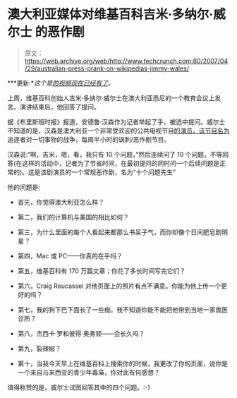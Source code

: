 # 澳大利亚媒体对维基百科吉米·多纳尔·威尔士 的恶作剧

> 原文：<https://web.archive.org/web/http://www.techcrunch.com:80/2007/04/29/australian-press-prank-on-wikipedias-jimmy-wales/>

***更新:**这个是[的视频现在已经有了](https://web.archive.org/web/20160310141443/http://www.techcrunch.com/2007/05/02/update-video-from-jimmy-wales-press-prank/)。*

上周，维基百科创始人吉米·多纳尔·威尔士在澳大利亚悉尼的一个教育会议上发言。演讲结束后，他回答了提问。

据《布里斯班时报》报道，安德鲁·汉森作为记者举起了手，被选中提问。威尔士不知道的是，汉森是澳大利亚一个非常受欢迎的公共电视节目[的演员，该节目名为](https://web.archive.org/web/20160310141443/http://abc.net.au/tv/chaser/war/)追逐者对一切事物的战争，每周半小时的讽刺/恶作剧节目。

汉森说:“啊，吉米，嗯，看，我只有 10 个问题，”然后连续问了 10 个问题，不等回答(在这样的活动中，记者为了节省时间，在最初提问的同时问一个后续问题是正常的)。这是该剧演员的一个常规恶作剧，名为“十个问题先生”

他的问题是:

*   首先，你觉得澳大利亚怎么样？
*   第二，我们的计算机与美国的相比如何？

*   第三，为什么里面的每个人看起来都那么书呆子气，而你却像个日间肥皂剧明星？
*   第四，Mac 或 PC——你真的在乎吗？

*   第五，维基百科有 170 万篇文章；你花了多长时间写完它们？
*   第六，Craig Reucassel 对他页面上的照片有点不满意。你能为他上传一个更好的吗？
*   第七，我的狗下巴下面长了一些痂。我不知道你能不能把他带到当地一家兽医诊所？
*   第八，杰西卡·罗和彼得·奥弗顿——会长久吗？

*   第九，裂辣椒？
*   第十，当我今天早上在维基百科上搜索你的时候，我更改了你的页面，说你是一个来自马来西亚的青少年毒枭，你对此有何感想？

值得称赞的是，威尔士试图回答其中的四个问题。:-)